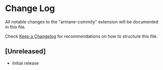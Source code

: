 # Change Log

All notable changes to the "armane-commity" extension will be documented in this file.

Check [Keep a Changelog](http://keepachangelog.com/) for recommendations on how to structure this file.

## [Unreleased]

- Initial release